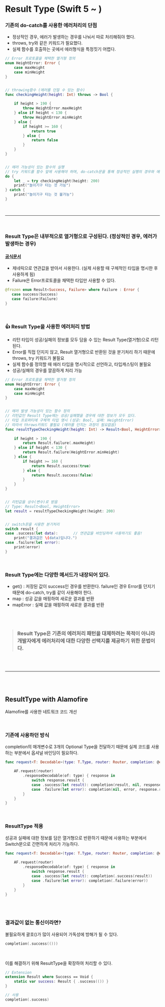 # Result Type (Swift 5 ~ )
### 기존의 do-catch를 사용한 에러처리의 단점
* 정상적인 경우, 에러가 발생하는 경우를 나눠서 따로 처리해줘야 했다.
* throws, try와 같은 키워드가 필요했다.
* 실제 함수를 호출하는 곳에서 에러형식을 특정짓기 어렵다.
```swift
// Error 프로토콜을 채택한 열거형 정의
enum HeightError: Error {
    case maxHeight
    case minHeight
}


// throwing함수 (에러를 던질 수 있는 함수)
func checkingHeight(height: Int) throws -> Bool {
    
    if height > 190 {
        throw HeightError.maxHeight
    } else if height < 130 {
        throw HeightError.minHeight
    } else {
        if height >= 160 {
            return true
        } else {
            return false
        }
    }
}


// 에러 가능성이 있는 함수의 실행
// try 키워드를 함수 앞에 사용해야 하며, do-catch문을 통해 정상적인 실행의 경우와 에러가 발생한 경우를 각각 처리해야 한다.
do {
    let _ = try checkingHeight(height: 200)
    print("놀이기구 타는 것 가능")
} catch {
    print("놀이기구 타는 것 불가능")
}
```

<br/>

---

<br/>

### Result Type은 내부적으로 열거형으로 구성된다. (정상적인 경우, 에러가 발생하는 경우)
#### [공식문서](https://developer.apple.com/documentation/swift/result)
* 제네릭으로 연관값을 받아서 사용한다. (실제 사용할 때 구체적인 타입을 명시한 후 사용하게 됨)
* Failure은 Error프로토콜을 채택한 타입만 사용할 수 있다.
```swift
@frozen enum Result<Success, Failure> where Failure : Error {
   case success(Success)
   case failure(Failure)
}
```

<br/>

### 👍 Result Type을 사용한 에러처리 방법
* 리턴 타입이 성공/실패의 정보를 모두 담을 수 있는 Result Type(열거형)으로 리턴된다.
* Error를 직접 던지지 않고, Result 열거형으로 반환된 것을 분기처리 하기 때문에 throws, try 키워드가 불필요
* 실제 함수를 정의할 때 에러 타입을 명시적으로 선언하고, 타입캐스팅이 불필요
* 성공/실패의 경우를 깔끔하게 처리 가능

```swift
// Error 프로토콜을 채택한 열거형 정의
enum HeightError: Error {
    case maxHeight
    case minHeight
}


// 에러 발생 가능성이 있는 함수 정의
// 리턴값인 Result Type에는 성공/실패했을 경우에 대한 정보가 모두 있다.
// 타입 프로퍼티에 구체적 타입 명시 (성공: Bool, 실패: HeightError)
// 따라서 throws키워드 불필요 (에러를 던지는 과정이 필요없음)
func resultTypeCheckingHeight(height: Int) -> Result<Bool, HeightError> {
    
    if height > 190 {
        return Result.failure(.maxHeight)
    } else if height < 130 {
        return Result.failure(HeightError.minHeight)
    } else {
        if height >= 160 {
            return Result.success(true)
        } else {
            return Result.success(false)
        }
    }
}


// 리턴값을 상수(변수)로 받음
// Type: Result<Bool, HeightError>
let result = resultTypeCheckingHeight(height: 200)


// switch문을 사용한 분기처리
switch result {
case .success(let data):       // 연관값을 바인딩하여 사용하기도 좋음!
    print("결과값은 \(data)입니다.")
case .failure(let error):
    print(error)
}
```

<br/>

### Result Type에는 다양한 메서드가 내장되어 있다.
* get() : 저장된 값이 success인 경우를 반환한다. failure인 경우 Error를 던지기 때문에 do-catch, try를 같이 사용해야 한다.
* map : 성공 값을 매핑하여 새로운 결과를 반환
* mapError : 실패 값을 매핑하여 새로운 결과를 반환

<br/>
<br/>

> ### Result Type은 기존의 에러처리 패턴을 대체하려는 목적이 아니라 개발자에게 에러처리에 대한 다양한 선택지를 제공하기 위한 문법이다.

<br/>
<br/>

---

<br/>
<br/>

## ResultType with Alamofire
Alamofire를 사용한 네트워크 코드 개선

<br/>

### 기존에 사용하던 방식
completion의 매개변수로 3개의 Optional Type을 전달하기 때문에 실제 코드를 사용하는 부분에서 옵셔널 바인딩이 필요하다.
```swift
func request<T: Decodable>(type: T.Type, router: Router, completion: @escaping (T?, AFError?, Int?) -> Void) {

    AF.request(router)
        .responseDecodable(of: type) { response in
            switch response.result {
            case .success(let result): completion(result, nil, response.response?.statusCode)
            case .failure(let error): completion(nil, error, response.response?.statusCode)
        }
    }
}
```

<br/>

### ResultType 적용
성공과 실패에 대한 정보를 담은 열거형으로 반환하기 때문에 사용하는 부분에서 Switch문으로 간편하게 처리가 가능하다.
```swift
func request<T: Decodable>(type: T.Type, router: Router, completion: @escaping (Result<T, AFError>) -> Void) {
        
    AF.request(router)
        .responseDecodable(of: type) { response in
            switch response.result {
            case .success(let result): completion(.success(result))
            case .failure(let error): completion(.failure(error))
        }
    }
}
```

<br/>
<br/>

### 결과값이 없는 통신이라면?
불필요하게 괄호()가 많이 사용되어 가독성에 방해가 될 수 있다.
```swift
completion(.success(()))
```

<br/>

이를 해결하기 위해 ResultType을 확장하여 처리할 수 있다.
```swift
// Extension
extension Result where Success == Void {
    static var success: Result { .success(()) }
}

// 사용
completion(.success)
```